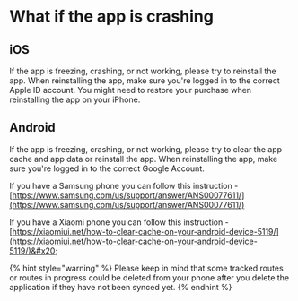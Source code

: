 # What if the app is crashing

## iOS

If the app is freezing, crashing, or not working, please try to reinstall the app. When reinstalling the app, make sure you're logged in to the correct Apple ID account. You might need to restore your purchase when reinstalling the app on your iPhone.&#x20;

## Android

If the app is freezing, crashing, or not working, please try to clear the app cache and app data or reinstall the app. When reinstalling the app, make sure you're logged in to the correct Google Account.&#x20;

If you have a Samsung phone you can follow this instruction - [https://www.samsung.com/us/support/answer/ANS00077611/](https://www.samsung.com/us/support/answer/ANS00077611/)

If you have a Xiaomi phone you can follow this instruction - [https://xiaomiui.net/how-to-clear-cache-on-your-android-device-5119/](https://xiaomiui.net/how-to-clear-cache-on-your-android-device-5119/)&#x20;

{% hint style="warning" %}
Please keep in mind that some tracked routes or routes in progress could be deleted from your phone after you delete the application if they have not been synced yet.
{% endhint %}
